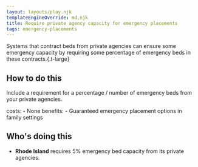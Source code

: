 ```yaml
---
layout: layouts/play.njk
templateEngineOverride: md,njk
title: Require private agency capacity for emergency placements
tags: emergency-placements
---
```


Systems that contract beds from private agencies can ensure some emergency capacity by requiring some percentage of emergency beds in these contracts.{.t-large}

## How to do this

Include a requirement for a percentage / number of emergency beds from your private agencies.

  costs:
    - None
  benefits:
    - Guaranteed emergency placement options in family settings

## Who's doing this

* **Rhode Island** requires 5% emergency bed capacity from its private agencies.